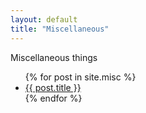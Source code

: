 ```yaml
---
layout: default
title: "Miscellaneous"
---
```


Miscellaneous things

<div class="posts">
<ul class="list">
  {% for post in site.misc %}
    <li>
      <a href="{{ site.baseurl }}{{ post.url }}">{{ post.title }}</a>
    </li>
  {% endfor %}
</ul>
</div>
